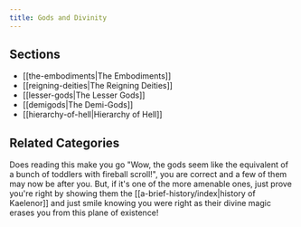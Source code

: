 ```yaml
---
title: Gods and Divinity
---
```

## Sections
- [[the-embodiments|The Embodiments]]
- [[reigning-deities|The Reigning Deities]]
- [[lesser-gods|The Lesser Gods]]
- [[demigods|The Demi-Gods]]
- [[hierarchy-of-hell|Hierarchy of Hell]]

## Related Categories
Does reading this make you go "Wow, the gods seem like the equivalent of a bunch of toddlers with fireball scroll!", you are correct and a few of them may now be after you. But, if it's one of the more amenable ones, just prove you're right by showing them the [[a-brief-history/index|history of Kaelenor]] and just smile knowing you were right as their divine magic erases you from this plane of existence!